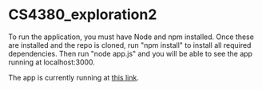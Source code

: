 # CS4380_exploration2

To run the application, you must have Node and npm installed. Once these are installed and the repo is cloned, run "npm install" to install all required dependencies. Then run "node app.js" and you will be able to see the app running at localhost:3000.

The app is currently running at [this link](lukedarroughwebdev.xyz).
